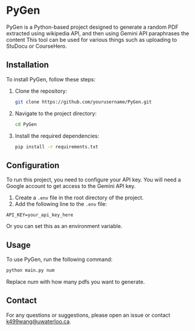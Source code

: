 # PyGen

PyGen is a Python-based project designed to generate a random PDF extracted using wikipedia API, and then using Gemini API paraphrases the content This tool can be used for various things such as uploading to StuDocu or CourseHero.

## Installation

To install PyGen, follow these steps:

1. Clone the repository:
    ```bash
    git clone https://github.com/yourusername/PyGen.git
    ```
2. Navigate to the project directory:
    ```bash
    cd PyGen
    ```
3. Install the required dependencies:
    ```bash
    pip install -r requirements.txt
    ```

## Configuration

To run this project, you need to configure your API key. You will need a Google account to get access to the Gemini API key.

1. Create a `.env` file in the root directory of the project.
2. Add the following line to the `.env` file:

`API_KEY=your_api_key_here`

Or you can set this as an environment variable.

## Usage

To use PyGen, run the following command:
```bash
python main.py num
```
Replace num with how many pdfs you want to generate.

## Contact

For any questions or suggestions, please open an issue or contact k499wang@uwaterloo.ca.
